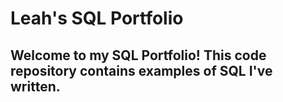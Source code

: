 # Leah's SQL Portfolio 

## Welcome to my SQL Portfolio! This code repository contains examples of SQL I've written. 
